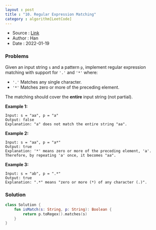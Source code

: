 ```yaml
---
layout : post 
title : "10. Regular Expression Matching"
category : algorithm[LeetCode]
---
```


* Source : [Link](https://leetcode.com/problems/regular-expression-matching/)
* Author : Han
* Date   : 2022-01-19

### Problems
Given an input string `s` and a pattern `p`, implement regular expression matching with support for `'.'` and `'*'` where:

- `'.'` Matches any single character.
- `'*'` Matches zero or more of the preceding element.

The matching should cover the **entire** input string (not partial).

**Example 1:**

```
Input: s = "aa", p = "a"
Output: false
Explanation: "a" does not match the entire string "aa".

```

**Example 2:**

```
Input: s = "aa", p = "a*"
Output: true
Explanation: '*' means zero or more of the preceding element, 'a'. Therefore, by repeating 'a' once, it becomes "aa".

```

**Example 3:**

```
Input: s = "ab", p = ".*"
Output: true
Explanation: ".*" means "zero or more (*) of any character (.)".

```


### Solution

```kotlin
class Solution {
    fun isMatch(s: String, p: String): Boolean {
        return p.toRegex().matches(s)
    }
}
```
